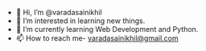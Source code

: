 - 👋 Hi, I’m @varadasainikhil
- 👀 I’m interested in learning new things.
- 🌱 I’m currently learning Web Development and Python.
- 📫 How to reach me- varadasainikhil@gmail.com

<!---
varadasainikhil/varadasainikhil is a ✨ special ✨ repository because its `README.md` (this file) appears on your GitHub profile.
You can click the Preview link to take a look at your changes.
--->

